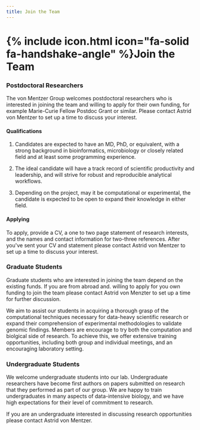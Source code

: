 ```yaml
---
title: Join the Team
---
```


# {% include icon.html icon="fa-solid fa-handshake-angle" %}Join the Team

### Postdoctoral Researchers

The von Mentzer Group welcomes postdoctoral researchers who is interested in joining the team and willing to apply for their own funding, for example Marie-Curie Fellow Postdoc Grant or similar. 
Please contact Astrid von Mentzer to set up a time to discuss your interest.


#### Qualifications

1. Candidates are expected to have an MD, PhD, or equivalent, with a strong background in bioinformatics, microbiology or closely related field and at least some programming experience.

2. The ideal candidate will have a track record of scientific productivity and leadership, and will strive for robust and reproducible analytical workflows.

3. Depending on the project, may it be computational or experimental, the candidate is expected to be open to expand their knowledge in either field.

#### Applying

To apply, provide a CV, a one to two page statement of research interests, and the names and contact information for two-three references. After you've sent your CV and statement please contact Astrid von Mentzer to set up a time to discuss your interest.

### Graduate Students

Graduate students who are interested in joining the team depend on the existing funds. If you are from abroad and. willing to apply for you own funding to join the team please contact Astrid von Menzter to set up a time for further discussion.

We aim to assist our students in acquiring a thorough grasp of the computational techniques necessary for data-heavy scientific research or expand their comprehension of experimental methodologies to validate genomic findings. Members are encourage to try both the computation and biolgical side of research.
To achieve this, we offer extensive training opportunities, including both group and individual meetings, and an encouraging laboratory setting.

### Undergraduate Students

We welcome undergraduate students into our lab.
Undergraduate researchers have become first authors on papers submitted on research that they performed as part of our group.
We are happy to train undergraduates in many aspects of data-intensive biology, and we have high expectations for their level of commitment to research.

If you are an undergraduate interested in discussing research opportunities please contact Astrid von Mentzer. 


